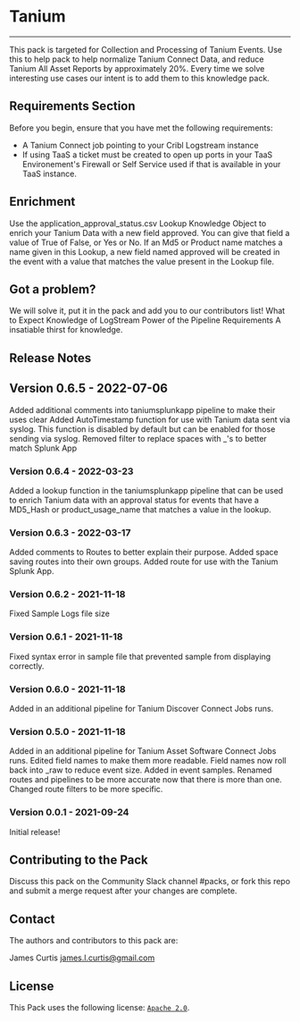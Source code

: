 # Tanium
----

This pack is targeted for Collection and Processing of Tanium Events. Use this to help pack to help normalize Tanium Connect Data, and reduce Tanium All Asset Reports by approximately 20%. Every time we solve interesting use cases our intent is to add them to this knowledge pack.


## Requirements Section

Before you begin, ensure that you have met the following requirements:

* A Tanium Connect job pointing to your Cribl Logstream instance
* If using TaaS a ticket must be created to open up ports in your TaaS Environement's Firewall or Self Service used if that is available in your TaaS instance.

## Enrichment
Use the application_approval_status.csv Lookup Knowledge Object to enrich your Tanium Data with a new field approved. You can give that field a value of True of False, or Yes or No. If an Md5 or Product name matches a name given in this Lookup, a new field named approved will be created in the event with a value that matches the value present in the Lookup file.

## Got a problem?

We will solve it, put it in the pack and add you to our contributors list! What to Expect Knowledge of LogStream Power of the Pipeline Requirements A insatiable thirst for knowledge.


## Release Notes

## Version 0.6.5 - 2022-07-06
Added additional comments into taniumsplunkapp pipeline to make their uses clear
Added AutoTimestamp function for use with Tanium data sent via syslog. This function is disabled by default but can be enabled for those sending via syslog.
Removed filter to replace spaces with _'s to better match Splunk App


### Version 0.6.4 - 2022-03-23
Added a lookup function in the taniumsplunkapp pipeline that can be used to enrich Tanium data with an approval status for events that have a MD5_Hash or product_usage_name that matches a value in the lookup.

### Version 0.6.3 - 2022-03-17
Added comments to Routes to better explain their purpose. Added space saving routes into their own groups. Added route for use with the Tanium Splunk App.

### Version 0.6.2 - 2021-11-18
Fixed Sample Logs file size

### Version 0.6.1 - 2021-11-18
Fixed syntax error in sample file that prevented sample from displaying correctly.

### Version 0.6.0 - 2021-11-18
Added in an additional pipeline for Tanium Discover Connect Jobs runs.

### Version 0.5.0 - 2021-11-18
Added in an additional pipeline for Tanium Asset Software Connect Jobs runs. Edited field names to make them more readable. Field names now roll back into _raw to reduce event size. Added in event samples. Renamed routes and pipelines to be more accurate now that there is more than one. Changed route filters to be more specific.

### Version 0.0.1 - 2021-09-24
Initial release!



## Contributing to the Pack
Discuss this pack on the Community Slack channel #packs, or fork this repo and submit a merge request after your changes are complete.

## Contact

The authors and contributors to this pack are:

James Curtis james.l.curtis@gmail.com



## License
This Pack uses the following license: [`Apache 2.0`](https://github.com/criblio/appscope/blob/master/LICENSE).

